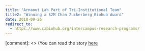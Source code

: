 ```yaml
---
title: "Arnaout Lab Part of Tri-Institutional Team"
title2: "Winning a $2M Chan Zuckerberg Biohub Award"
date: 2018-09-26
redirect_to:
  - https://www.czbiohub.org/intercampus-research-programs/
---
```


[comment]: <> (You can read the story [here](https://www.czbiohub.org/intercampus-research-programs/)

